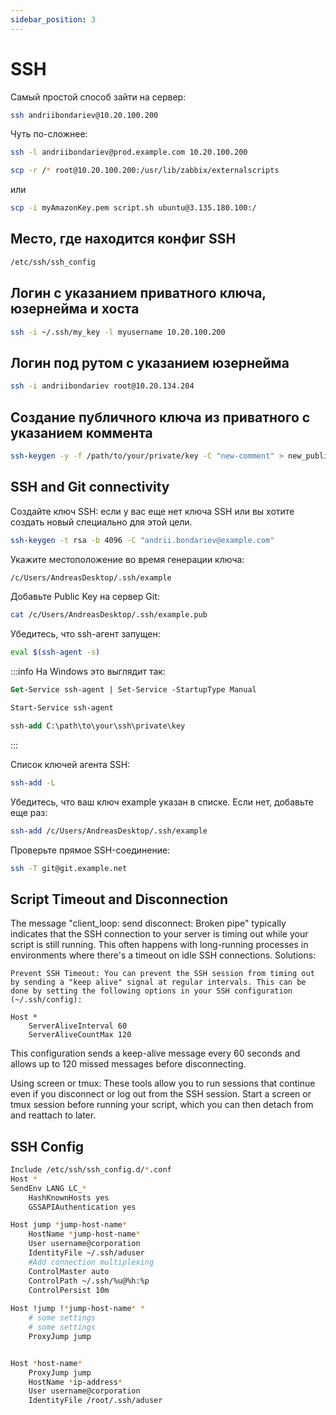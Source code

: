 ```yaml
---
sidebar_position: 3
---
```

# SSH
Самый простой способ зайти на сервер:
```bash
ssh andriibondariev@10.20.100.200
```
Чуть по-сложнее:
```bash
ssh -l andriibondariev@prod.example.com 10.20.100.200
```
```bash
scp -r /* root@10.20.100.200:/usr/lib/zabbix/externalscripts
```
или
```bash
scp -i myAmazonKey.pem script.sh ubuntu@3.135.180.100:/
```
## Место, где находится конфиг SSH
```bash
/etc/ssh/ssh_config
```
## Логин с указанием приватного ключа, юзернейма и хоста
```bash
ssh -i ~/.ssh/my_key -l myusername 10.20.100.200
```
## Логин под рутом с указанием юзернейма
```bash
ssh -i andriibondariev root@10.20.134.204
```
## Создание публичного ключа из приватного с указанием коммента
```bash
ssh-keygen -y -f /path/to/your/private/key -C "new-comment" > new_public_key.pub
```
## SSH and Git connectivity
Создайте ключ SSH: если у вас еще нет ключа SSH или вы хотите создать новый специально для этой цели.
```bash
ssh-keygen -t rsa -b 4096 -C "andrii.bondariev@example.com"
```

Укажите местоположение во время генерации ключа:
```bash
/c/Users/AndreasDesktop/.ssh/example
```

Добавьте Public Key на сервер Git:
```bash
cat /c/Users/AndreasDesktop/.ssh/example.pub
```

Убедитесь, что ssh-агент запущен:
```bash
eval $(ssh-agent -s)
```
:::info
На Windows это выглядит так:
```ps
Get-Service ssh-agent | Set-Service -StartupType Manual
```
```ps
Start-Service ssh-agent
```
```ps
ssh-add C:\path\to\your\ssh\private\key
```
:::

Список ключей агента SSH:
```bash
ssh-add -L
```

Убедитесь, что ваш ключ example указан в списке. Если нет, добавьте еще раз:
```bash
ssh-add /c/Users/AndreasDesktop/.ssh/example
```

Проверьте прямое SSH-соединение:
```bash
ssh -T git@git.example.net
```
## Script Timeout and Disconnection

The message "client_loop: send disconnect: Broken pipe" typically indicates that the SSH connection to your server is timing out while your script is still running. This often happens with long-running processes in environments where there's a timeout on idle SSH connections.
Solutions:

    Prevent SSH Timeout: You can prevent the SSH session from timing out by sending a "keep alive" signal at regular intervals. This can be done by setting the following options in your SSH configuration (~/.ssh/config):

```plaintext
Host *
    ServerAliveInterval 60
    ServerAliveCountMax 120
```
This configuration sends a keep-alive message every 60 seconds and allows up to 120 missed messages before disconnecting.

Using screen or tmux: These tools allow you to run sessions that continue even if you disconnect or log out from the SSH session. Start a screen or tmux session before running your script, which you can then detach from and reattach to later.

## SSH Config
```bash
Include /etc/ssh/ssh_config.d/*.conf
Host *
SendEnv LANG LC_*
    HashKnownHosts yes
    GSSAPIAuthentication yes

Host jump *jump-host-name*
    HostName *jump-host-name*
    User username@corporation
    IdentityFile ~/.ssh/aduser
    #Add connection multiplexing
    ControlMaster auto
    ControlPath ~/.ssh/%u@%h:%p
    ControlPersist 10m
 
Host !jump !*jump-host-name* *
    # some settings
    # some settings
    ProxyJump jump


Host *host-name*
    ProxyJump jump
    HostName *ip-address*
    User username@corporation
    IdentityFile /root/.ssh/aduser

```